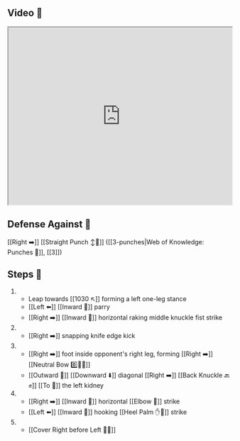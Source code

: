 ## Video 🎥

<iframe src="https://www.youtube.com/embed/B47cFpcRjbE" width="100%" height="400"></iframe>

## Defense Against 🤺

[[Right ➡️]] [[Straight Punch ↕️👊]] ([[3-punches|Web of Knowledge: Punches 👊]], [[3]])

## Steps 👣

1.  - Leap towards [[1030 ↖️]] forming a left one-leg stance
    - [[Left ⬅️]] [[Inward 🔽]] parry
    - [[Right ➡️]] [[Inward 🔽]] horizontal raking middle knuckle fist strike
2.  - [[Right ➡️]] snapping knife edge kick
3.  - [[Right ➡️]] foot inside opponent's right leg, forming [[Right ➡️]] [[Neutral Bow 0️⃣🧍‍♂️]] 
    - [[Outward 🔼]] [[Downward ⬇️]] diagonal [[Right ➡️]] [[Back Knuckle 🔙✊]] [[To 🎯]] the left kidney
4.  - [[Right ➡️]] [[Inward 🔽]] horizontal [[Elbow 💪]] strike
    - [[Left ⬅️]] [[Inward 🔽]] hooking [[Heel Palm ✋🌴]] strike
5.  - [[Cover Right before Left 🦶🔄]]
